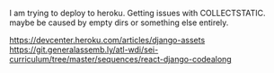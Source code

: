 I am trying to deploy to heroku. Getting issues with COLLECTSTATIC. maybe be caused by empty dirs or something else entirely. 

https://devcenter.heroku.com/articles/django-assets
https://git.generalassemb.ly/atl-wdi/sei-curriculum/tree/master/sequences/react-django-codealong